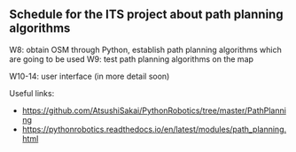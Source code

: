 ## Schedule for the ITS project about path planning algorithms 

W8: obtain OSM through Python, establish path planning algorithms which are going to be used 
W9: test path planning algorithms on the map 

W10-14: user interface (in more detail soon) 

Useful links: 
* https://github.com/AtsushiSakai/PythonRobotics/tree/master/PathPlanning
* https://pythonrobotics.readthedocs.io/en/latest/modules/path_planning.html
